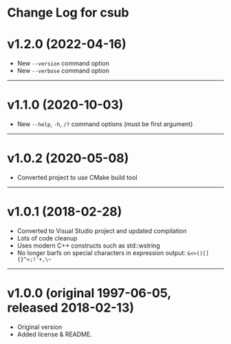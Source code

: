 Change Log for csub
================================================================================

# v1.2.0  (2022-04-16)

  - New `--version` command option
  - New `--verbose` command option


----------------------------------------------------------------------------------------------------
# v1.1.0  (2020-10-03)

  - New `--help`, `-h`, `/?` command options (must be first argument)


----------------------------------------------------------------------------------------------------
# v1.0.2  (2020-05-08)

  - Converted project to use CMake build tool


----------------------------------------------------------------------------------------------------
# v1.0.1  (2018-02-28)

  - Converted to Visual Studio project and updated compilation
  - Lots of code cleanup
  - Uses modern C++ constructs such as std::wstring
  - No longer barfs on special characters in expression output: `&<>()[]{}^=;!'+,\~`


----------------------------------------------------------------------------------------------------
# v1.0.0  (original 1997-06-05, released 2018-02-13)

  - Original version
  - Added license & README.

